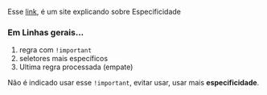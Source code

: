 Esse [link](https://developer.mozilla.org/pt-BR/docs/Web/CSS/Specificity), é um site explicando sobre Especificidade 

### Em Linhas gerais...
1. regra com `!important`
2. seletores mais específicos
3. Ultima regra processada (empate)

Não é indicado usar esse `!important`, evitar usar, usar mais **especificidade**.
